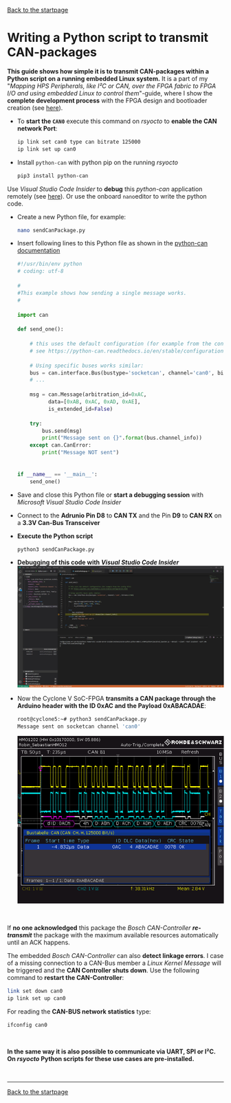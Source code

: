  [Back to the startpage](https://github.com/robseb/rsyocto)

# Writing a Python script to transmit CAN-packages
**This guide shows how simple it is to transmit CAN-packages within a Python script on a running embedded Linux system.**
It is a part of my "*Mapping HPS Peripherals, like I²C or CAN, over the FPGA fabric to FPGA I/O and using embedded Linux to control them*"-guide, where I show the **complete development process** with the FPGA design and bootloader creation (see [here](https://github.com/robseb/HPS2FPGAmapping)).

* To **start the `CAN0`** execute this command on *rsyocto* to **enable the CAN network Port**:
  ````bash 
  ip link set can0 type can bitrate 125000
  ip link set up can0
  ````
* Install `python-can` with python pip on the running *rsyocto*
  ````bash
  pip3 install python-can
  ````
 Use *Visual Studio Code Insider* to **debug** this *python-can* application remotely (see [here](https://github.com/robseb/rsyocto/blob/master/doc/guides/4_Python.md)). 
 Or use the onboard `nano`editor to write the python code.
 
 * Create a new Python file, for example:
   ````bash
   nano sendCanPackage.py
   ````
  * Insert following lines to this Python file as shown in the [python-can documentation](https://python-can.readthedocs.io/en/master/)
	````python
	#!/usr/bin/env python
	# coding: utf-8

	#
	#This example shows how sending a single message works.
	#

	import can

	def send_one():

		# this uses the default configuration (for example from the config file)
		# see https://python-can.readthedocs.io/en/stable/configuration.html

		# Using specific buses works similar:
		bus = can.interface.Bus(bustype='socketcan', channel='can0', bitrate=12500)
		# ...

		msg = can.Message(arbitration_id=0xAC,
			  data=[0xAB, 0xAC, 0xAD, 0xAE],
			  is_extended_id=False)

		try:
			bus.send(msg)
			print("Message sent on {}".format(bus.channel_info))
		except can.CanError:
			print("Message NOT sent")


	if __name__ == '__main__':
		send_one()
	````
  * Save and close this Python file or **start a debugging session** with *Microsoft Visual Studio Code Insider*
  * Connect to the **Adrunio Pin D8** to **CAN TX** and the Pin **D9** to **CAN RX** on a **3.3V Can-Bus Transceiver**
  * **Execute the Python script**
    ```python 
    python3 sendCanPackage.py
    ````
  * **Debugging of this code with *Visual Studio Code Insider***
  	![Alt text](CANdebugging.jpg?raw=true "visual Studio Code debuging")
   
  * Now the Cyclone V SoC-FPGA **transmits a CAN package through the Arduino header with the ID 0xAC and the Payload 0xABACADAE**:
  	````bash
	root@cyclone5:~# python3 sendCanPackage.py
	Message sent on socketcan channel 'can0'
	````
	
  	![Alt text](CANoszigram.png?raw=true "CAN Osci")
<br>

If **no one acknowledged** this package the *Bosch CAN-Controller* ***re-transmit*** the package with the maximum available resources automatically until an ACK happens.

The embedded *Bosch CAN-Controller* can also **detect linkage errors**. 
I case of a missing connection to a CAN-Bus member a *Linux Kernel Message* will be triggered and the **CAN Controller shuts down**.
Use the following command to **restart the CAN-Controller**:
````bash 
link set down can0
ip link set up can0
````

For reading the **CAN-BUS network statistics** type:
````bash
ifconfig can0
````

<br>

**In the same way it is also possible to communicate via UART, SPI or I²C. On *rsyocto* Python scripts for these use cases are pre-installed.**

<br>

___
[Back to the startpage](https://github.com/robseb/rsyocto)
